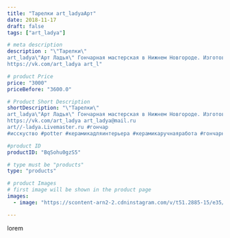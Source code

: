 ```yaml
---
title: "Тарелки art_ladyaАрт"
date: 2018-11-17
draft: false
tags: ["art_ladya"]

# meta description
description : "\"Тарелки\"
art_ladya\"Арт Ладья\" Гончарная мастерская в Нижнем Новгороде. Изготовление керамики и мастер//-классы по обучению. 
https://vk.com/art_ladya art_l"

# product Price
price: "3000"
priceBefore: "3600.0"

# Product Short Description
shortDescription: "\"Тарелки\"
art_ladya\"Арт Ладья\" Гончарная мастерская в Нижнем Новгороде. Изготовление керамики и мастер//-классы по обучению. 
https://vk.com/art_ladya art_ladya@mail.ru 
art//-ladya.Livemaster.ru #гончар
#исскуство #potter #керамикадляинтерьера #керамикаручнаяработа #гончарнаямастерская #керамиканазаказ #handmade #посудаизглины #керамика #эксклюзивнаякерамика  #painter #dishes #decor#ceramicar #nntoday #claygoods #restaurant #earthenware#ceramic #design #bowl #dish  #plate #ceramicart #berries #авторскаякерамика"

#product ID
productID: "BqSohu0gzS5"

# type must be "products"
type: "products"

# product Images
# first image will be shown in the product page
images:
  - image: "https://scontent-arn2-2.cdninstagram.com/v/t51.2885-15/e35/44445754_1907252156061461_5468120083776049116_n.jpg?tp=1&_nc_ht=scontent-arn2-2.cdninstagram.com&_nc_cat=105&_nc_ohc=HUq62hFYaN4AX-aogch&ccb=7-4&oh=ce7e0170ceaf3dd8e38b6962330b6256&oe=6084586D&_nc_sid=86f79a&ig_cache_key=MTkxNDc3MTAzMTQ2MjE5NjQwOQ%3D%3D.2-ccb7-4"

---
```

lorem
